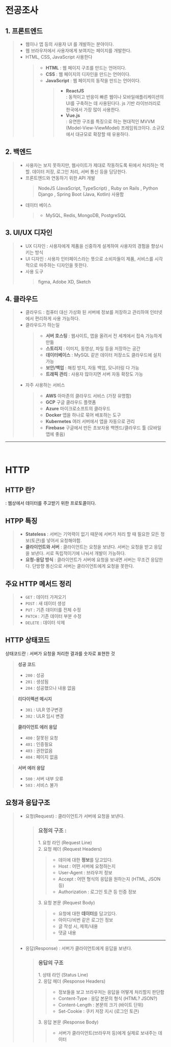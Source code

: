 # 전공조사

## 1. 프론트엔드

> - 웹이나 앱 등의 사용자 UI 를 개발하는 분야이다.
> - 웹 브라우저에서 사용자에게 보여지는 페이지를 개발한다.
> - HTML, CSS, JavaScript 사용한다
>   > - **HTML** : 웹 페이지 구조를 만드는 언어이다.
>   > - **CSS** : 웹 페이지의 디자인을 만드는 언어이다.
>   > - **JavaScript** : 웹 페이지의 동작을 만드는 언어이다.
>   >   > - **ReactJS**  
>   >   >   : 동적이고 반응이 빠른 웹이나 모바일애플리케이션의 UI를 구축하는 데 사용된다다. js 기반 라이브러리로 한국에서 가장 많이 사용한다.
>   >   > - **Vue.js**  
>   >   >   : 유연한 구조를 특징으로 하는 현대적인 MVVM (Model-View-ViewModel) 프레임워크이다. 소규모에서 대규모로 확장할 때 유용하다.

## 2. 백엔드

> - 사용자는 보지 못하지만, 웹사이트가 제대로 작동하도록 뒤에서 처리하는 역할. 데이터 저장, 로그인 처리, 서버 통신 등을 담당한다.
> - 프론트엔드와 연동하기 위한 API 개발
>   > NodeJS (JavaScript, TypeScript) , Ruby on Rails , Python Django , Spring Boot (Java, Kotlin) 사용함
> - 데이터 베이스
>   > - MySQL, Redis, MongoDB, PostgreSQL

## 3. UI/UX 디자인

> - UX 디자인 : 사용자에게 제품을 신중하게 설계하여 사용자의 경험을 향상시키는 방식
> - UI 디자인 : 사용자 인터페이스라는 뜻으로 소비자들이 제품, 서비스를 시각적으로 마주하는 디자인을 뜻한다.
> - 사용 도구
>   > figma, Adobe XD, Sketch

## 4. 클라우드

> - 클라우드 : 컴퓨터 대신 가상화 된 서버에 정보를 저장하고 관리하여 인터넷에서 편리하게 사용 가능하다.
> - 클라우드가 하는일
>   > - **서버 호스팅** : 웹사이트, 앱을 올려서 전 세계에서 접속 가능하게 만듦
>   > - **스토리지** : 이미지, 동영상, 파일 등을 저장하는 공간
>   > - **데이터베이스** : MySQL 같은 데이터 저장소도 클라우드에 설치 가능
>   > - **보안/백업** : 해킹 방지, 자동 백업, 모니터링 다 가능
>   > - **트래픽 관리** : 사용자 많아지면 서버 자동 확장도 가능
> - 자주 사용하는 서비스
>   > - **AWS** 아마존의 클라우드 서비스 (가장 유명함)
>   > - **GCP** 구글 클라우드 플랫폼
>   > - **Azure** 마이크로소프트의 클라우드
>   > - **Docker** 앱을 하나로 묶어 배포하는 도구
>   > - **Kubernetes** 여러 서버에서 앱을 자동으로 관리
>   > - **Firebase** 구글에서 만든 초보자용 백엔드/클라우드 툴 (모바일 앱에 좋음)

<hr>
<br>

# HTTP

## HTTP 란?

: 웹상에서 데이터를 주고받기 위한 프로토콜이다.

## HTPP 특징

> - **Stateless** : 서버는 기억력이 없기 때문에 서버가 처리 할 때 필요한 모든 정보(토큰)를 넣어서 요청해야함.
> - **클라이언트와 서버** : 클라이언트는 요청을 보낸다. 서버는 요청을 받고 응답을 보낸다. 서로 독립적이기에 나눠서 개발이 가능하다.
> - **요청-응답 방식** : 클라이언트가 서버에 요청을 보내면 서버는 무조건 응답한다. 단방향 통신으로 서버는 클라이언트에게 요청을 못한다.

## 주요 HTTP 메서드 정리

> - `GET` : 데이터 가져오기
> - `POST` : 새 데이터 생성
> - `PUT` : 기존 데이터를 전체 수정
> - `PATCH` : 기존 데이터 부분 수정
> - `DELETE` : 데이터 삭제

## HTTP 상태코드

상태코드란 : 서버가 요청을 처리한 결과를 숫자로 표현한 것

> **성공 코드**
>
> - `200` : 성공
> - `201` : 생성됨
> - `204` : 성공했으나 내용 없음

> **리다이렉션 메시지**
>
> - `301` : ULR 영구변경
> - `302` : ULR 임시 변경

> **클라이언트 에러 응답**
>
> - `400` : 잘못된 요청
> - `401` : 인증필요
> - `403` : 권한없음
> - `404` : 페이지 없음

> **서버 에러 응답**
>
> - `500` : 서버 내부 오류
> - `503` : 서비스 불가

## 요청과 응답구조

> - 요청(Request) : 클라이언트가 서버에 요청을 보낸다.
>
>   > ### 요청의 구조 :
>   >
>   > 1️. 요청 라인 (Request Line)  
>   > 2️. 요청 헤더 (Request Headers)
>   >
>   > > - 데이에 대한 **정보**를 담고있다.
>   > > - Host : 어떤 서버에 요청하는지
>   > > - User-Agent : 브라우저 정보
>   > > - Accept : 어떤 형식의 응답을 원하는지 (HTML, JSON 등)
>   > > - Authorization : 로그인 토큰 등 인증 정보
>   >
>   > 3️. 요청 본문 (Request Body)
>   >
>   > > - 요청에 대한 **데이터**를 담고있다.
>   > > - 아이디/비번 같은 로그인 정보
>   > > - 글 작성 시, 제목/내용
>   > > - 댓글 내용
>   > >   <hr>
>
> - 응답(Response) : 서버가 클라이언트에게 응답을 보낸다.
>
>   > ### 응답의 구조
>   >
>   > 1️. 상태 라인 (Status Line)  
>   > 2️. 응답 헤더 (Response Headers)
>   >
>   > > - 정보들을 보고 브라우저는 응답을 어떻게 처리할지 판단함
>   > > - Content-Type : 응답 본문의 형식 (HTML? JSON?)
>   > > - Content-Length : 본문의 크기 (바이트 단위)
>   > > - Set-Cookie : 쿠키 저장 지시 (로그인 토큰)
>   >
>   > 3️. 응답 본문 (Response Body)
>   >
>   > > - 서버가 클라이언트(브라우저 등)에게 실제로 보내주는 데이터
